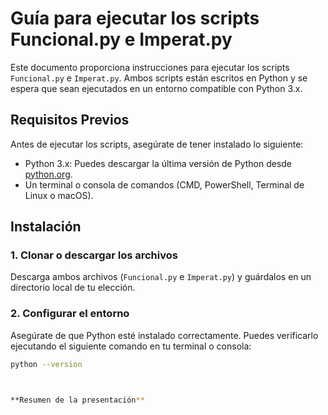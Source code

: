 # Guía para ejecutar los scripts Funcional.py e Imperat.py

Este documento proporciona instrucciones para ejecutar los scripts `Funcional.py` e `Imperat.py`. Ambos scripts están escritos en Python y se espera que sean ejecutados en un entorno compatible con Python 3.x.

## Requisitos Previos

Antes de ejecutar los scripts, asegúrate de tener instalado lo siguiente:

- Python 3.x: Puedes descargar la última versión de Python desde [python.org](https://www.python.org/downloads/).
- Un terminal o consola de comandos (CMD, PowerShell, Terminal de Linux o macOS).

## Instalación

### 1. Clonar o descargar los archivos

Descarga ambos archivos (`Funcional.py` e `Imperat.py`) y guárdalos en un directorio local de tu elección.

### 2. Configurar el entorno

Asegúrate de que Python esté instalado correctamente. Puedes verificarlo ejecutando el siguiente comando en tu terminal o consola:

```sh
python --version



**Resumen de la presentación** 
